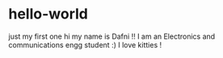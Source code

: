 # hello-world
just my first one
hi my name is Dafni !! I am an Electronics and communications engg student :)
I love kitties !
